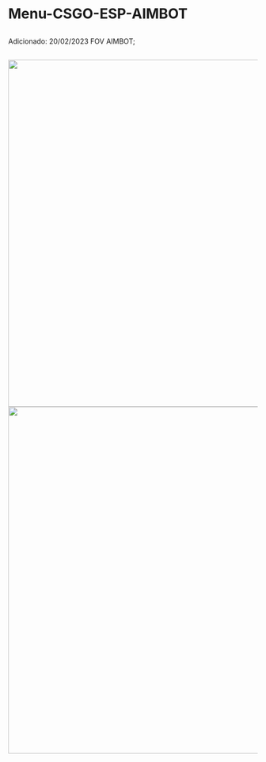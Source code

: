 # Menu-CSGO-ESP-AIMBOT
##
Adicionado: 20/02/2023 FOV AIMBOT;
##
<div align="center">
<img src="https://i.imgur.com/tnPFfe8.png" width="700px" />

<img src="https://i.imgur.com/07FE44N.png" width="700px" />


</div>

